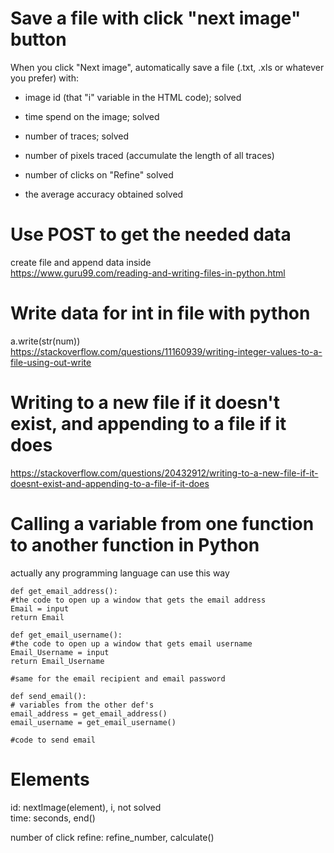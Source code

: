 # Save a file with click "next image" button    

When you click "Next image", automatically save a file (.txt, .xls or whatever you prefer) with:    

- image id (that "i" variable in the HTML code); solved   
- time spend on the image; solved     
- number of traces; solved    


- number of pixels traced (accumulate the length of all traces)    


- number of clicks on "Refine"   solved    
- the average accuracy obtained    solved    

# Use POST to get the needed data    
create file and append data inside    
https://www.guru99.com/reading-and-writing-files-in-python.html     

# Write data for int in file with python       
a.write(str(num))     
https://stackoverflow.com/questions/11160939/writing-integer-values-to-a-file-using-out-write     

# Writing to a new file if it doesn't exist, and appending to a file if it does   
https://stackoverflow.com/questions/20432912/writing-to-a-new-file-if-it-doesnt-exist-and-appending-to-a-file-if-it-does      


# Calling a variable from one function to another function in Python    
actually any programming language can use this way   

    def get_email_address():
    #the code to open up a window that gets the email address
    Email = input
    return Email

    def get_email_username():
    #the code to open up a window that gets email username
    Email_Username = input
    return Email_Username

    #same for the email recipient and email password

    def send_email():
    # variables from the other def's
    email_address = get_email_address()
    email_username = get_email_username()

    #code to send email
    
   
   
# Elements   
id: nextImage(element), i, not solved    
time: seconds, end()    

number of click refine: refine_number, calculate()   






